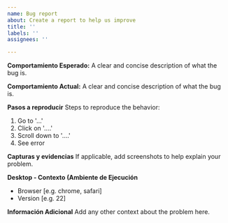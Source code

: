 ```yaml
---
name: Bug report
about: Create a report to help us improve
title: ''
labels: ''
assignees: ''

---
```


**Comportamiento Esperado:**
A clear and concise description of what the bug is.

**Comportamiento Actual:**
A clear and concise description of what the bug is.

**Pasos a reproducir**
Steps to reproduce the behavior:
1. Go to '...'
2. Click on '....'
3. Scroll down to '....'
4. See error

**Capturas y evidencias**
If applicable, add screenshots to help explain your problem.

**Desktop - Contexto (Ambiente de Ejecución**
 - Browser [e.g. chrome, safari]
 - Version [e.g. 22]

**Información Adicional**
Add any other context about the problem here.
